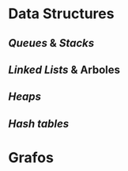 # Data Structures


## *Queues* & *Stacks*

## *Linked Lists* & Arboles

## *Heaps*

## *Hash tables*

# Grafos
